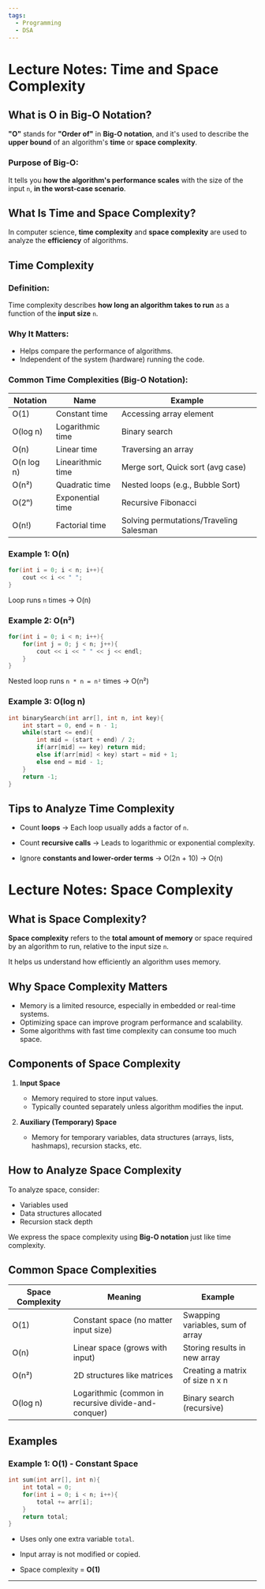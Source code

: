 ```yaml
---
tags:
  - Programming
  - DSA
---
```

# Lecture Notes: Time and Space Complexity
## What is **O** in Big-O Notation?

**"O"** stands for **"Order of"** in **Big-O notation**, and it's used to describe the **upper bound** of an algorithm's **time** or **space complexity**.
### Purpose of Big-O:

It tells you **how the algorithm's performance scales** with the size of the input `n`, **in the worst-case scenario**.

## What Is Time and Space Complexity?

In computer science, **time complexity** and **space complexity** are used to analyze the **efficiency** of algorithms.
## Time Complexity

### Definition:
Time complexity describes **how long an algorithm takes to run** as a function of the **input size** `n`.

### Why It Matters:
- Helps compare the performance of algorithms.
- Independent of the system (hardware) running the code.

### Common Time Complexities (Big-O Notation):

| Notation   | Name              | Example                                 |
| ---------- | ----------------- | --------------------------------------- |
| O(1)       | Constant time     | Accessing array element                 |
| O(log n)   | Logarithmic time  | Binary search                           |
| O(n)       | Linear time       | Traversing an array                     |
| O(n log n) | Linearithmic time | Merge sort, Quick sort (avg case)       |
| O(n²)      | Quadratic time    | Nested loops (e.g., Bubble Sort)        |
| O(2ⁿ)      | Exponential time  | Recursive Fibonacci                     |
| O(n!)      | Factorial time    | Solving permutations/Traveling Salesman |
### Example 1: O(n)

```cpp
for(int i = 0; i < n; i++){
    cout << i << " ";
}
```

Loop runs `n` times → O(n)
### Example 2: O(n²)

```c++
for(int i = 0; i < n; i++){
    for(int j = 0; j < n; j++){
        cout << i << " " << j << endl;
    }
}
```

Nested loop runs `n * n = n²` times → O(n²)
### Example 3: O(log n)

```c++
int binarySearch(int arr[], int n, int key){
    int start = 0, end = n - 1;
    while(start <= end){
        int mid = (start + end) / 2;
        if(arr[mid] == key) return mid;
        else if(arr[mid] < key) start = mid + 1;
        else end = mid - 1;
    }
    return -1;
}
```
## Tips to Analyze Time Complexity

- Count **loops** → Each loop usually adds a factor of `n`.
    
- Count **recursive calls** → Leads to logarithmic or exponential complexity.
    
- Ignore **constants and lower-order terms** → O(2n + 10) → O(n)
# Lecture Notes: Space Complexity

## What is Space Complexity?

**Space complexity** refers to the **total amount of memory** or space required by an algorithm to run, relative to the input size `n`.

It helps us understand how efficiently an algorithm uses memory.
## Why Space Complexity Matters

- Memory is a limited resource, especially in embedded or real-time systems.
- Optimizing space can improve program performance and scalability.
- Some algorithms with fast time complexity can consume too much space.
## Components of Space Complexity

1. **Input Space**  
   - Memory required to store input values.
   - Typically counted separately unless algorithm modifies the input.

2. **Auxiliary (Temporary) Space**  
   - Memory for temporary variables, data structures (arrays, lists, hashmaps), recursion stacks, etc.

## How to Analyze Space Complexity

To analyze space, consider:
- Variables used
- Data structures allocated
- Recursion stack depth

We express the space complexity using **Big-O notation** just like time complexity.
## Common Space Complexities

| Space Complexity | Meaning                                              | Example                          |
| ---------------- | ---------------------------------------------------- | -------------------------------- |
| O(1)             | Constant space (no matter input size)                | Swapping variables, sum of array |
| O(n)             | Linear space (grows with input)                      | Storing results in new array     |
| O(n²)            | 2D structures like matrices                          | Creating a matrix of size n x n  |
| O(log n)         | Logarithmic (common in recursive divide-and-conquer) | Binary search (recursive)        |

## Examples

### Example 1: O(1) - Constant Space

```cpp
int sum(int arr[], int n){
    int total = 0;
    for(int i = 0; i < n; i++){
        total += arr[i];
    }
    return total;
}
```

- Uses only one extra variable `total`.
    
- Input array is not modified or copied.
    
- Space complexity = **O(1)**

---